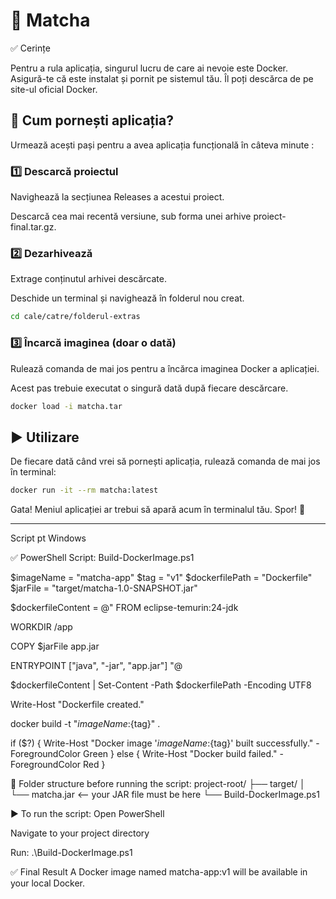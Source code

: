 # 🍵 Matcha

✅ Cerințe

Pentru a rula aplicația, singurul lucru de care ai nevoie este Docker. Asigură-te că este instalat și pornit pe sistemul tău. Îl poți descărca de pe site-ul oficial Docker.

## 🚀 Cum pornești aplicația?

Urmează acești pași pentru a avea aplicația funcțională în câteva minute :

### 1️⃣ Descarcă proiectul

Navighează la secțiunea Releases a acestui proiect.

Descarcă cea mai recentă versiune, sub forma unei arhive proiect-final.tar.gz.

### 2️⃣ Dezarhivează

Extrage conținutul arhivei descărcate.

Deschide un terminal și navighează în folderul nou creat.

``` Bash
cd cale/catre/folderul-extras
```
### 3️⃣ Încarcă imaginea (doar o dată)

Rulează comanda de mai jos pentru a încărca imaginea Docker a aplicației.

Acest pas trebuie executat o singură dată după fiecare descărcare.

``` Bash
docker load -i matcha.tar
```
## ▶️ Utilizare

De fiecare dată când vrei să pornești aplicația, rulează comanda de mai jos în terminal:

``` Bash
docker run -it --rm matcha:latest
```
Gata! Meniul aplicației ar trebui să apară acum în terminalul tău. Spor! 🎉


-----------------------

Script pt Windows

✅ PowerShell Script: Build-DockerImage.ps1

$imageName = "matcha-app"
$tag = "v1"
$dockerfilePath = "Dockerfile"
$jarFile = "target/matcha-1.0-SNAPSHOT.jar"

$dockerfileContent = @"
FROM eclipse-temurin:24-jdk

WORKDIR /app

COPY $jarFile app.jar

ENTRYPOINT ["java", "-jar", "app.jar"]
"@

$dockerfileContent | Set-Content -Path $dockerfilePath -Encoding UTF8

Write-Host "Dockerfile created."

docker build -t "${imageName}:${tag}" .

if ($?) {
    Write-Host "Docker image '${imageName}:${tag}' built successfully." -ForegroundColor Green
} else {
    Write-Host "Docker build failed." -ForegroundColor Red
}

📁 Folder structure before running the script:
project-root/
├── target/
│   └── matcha.jar         <-- your JAR file must be here
└── Build-DockerImage.ps1

▶️ To run the script:
Open PowerShell

Navigate to your project directory

Run: .\Build-DockerImage.ps1

✅ Final Result
A Docker image named matcha-app:v1 will be available in your local Docker.
